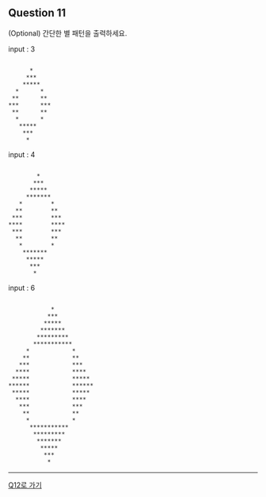 ## Question 11

(Optional) 간단한 별 패턴을 출력하세요.

input : 3
<pre><code>
      *
     ***
    *****
  *      *
 **      **
***      ***
 **      **
  *      *
   *****
    ***
     *
</code></pre>

input : 4
<pre><code>
        *
       ***
      *****
     *******
   *        *
  **        **
 ***        ***
****        ****
 ***        ***
  **        **
   *        *
    *******
     *****
      ***
       *
</code></pre>

input : 6
<pre><code>
            *
           ***
          *****
         *******
        *********
       ***********
     *            *
    **            **
   ***            ***
  ****            ****
 *****            *****
******            ******
 *****            *****
  ****            ****
   ***            ***
    **            **
     *            *
      ***********
       *********
        *******
         *****
          ***
           *
</code></pre>

* * *

[Q12로 가기](../java-2/Q12.md)